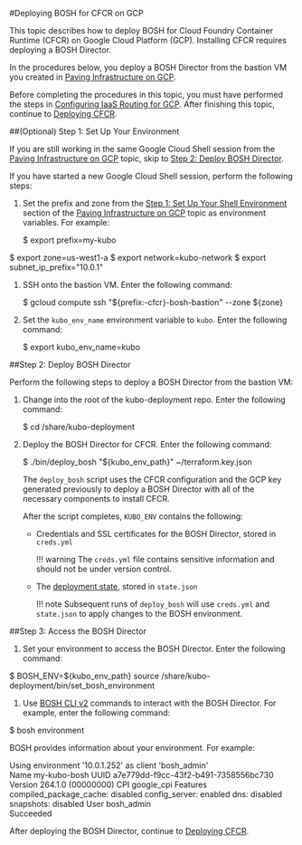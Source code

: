 #Deploying BOSH for CFCR on GCP

This topic describes how to deploy BOSH for Cloud Foundry Container Runtime (CFCR) on Google Cloud Platform (GCP). Installing CFCR requires deploying a BOSH Director. 

In the procedures below, you deploy a BOSH Director from the bastion VM you created in [Paving Infrastructure on GCP](paving-infrastructure-gcp/).

Before completing the procedures in this topic, you must have performed the steps in [Configuring IaaS Routing for GCP](routing-gcp/). After finishing this topic, continue to [Deploying CFCR](../deploying-cfcr/).

##(Optional) Step 1: Set Up Your Environment

If you are still working in the same Google Cloud Shell session from the [Paving Infrastructure on GCP](paving-infrastructure-gcp/) topic, skip to [Step 2: Deploy BOSH Director](#step-2-deploy-bosh-director).

If you have started a new Google Cloud Shell session, perform the following steps:

1. Set the prefix and zone from the [Step 1: Set Up Your Shell Environment](paving-infrastructure-gcp/#step-1-set-up-your-shell-environment) section of the [Paving Infrastructure on GCP](https://docs-kubo.cfapps.io/installing/gcp/paving-infrastructure-gcp/) topic as environment variables. For example:
	<p class="terminal">$ export prefix=my-kubo
$ export zone=us-west1-a
$ export network=kubo-network
$ export subnet_ip_prefix="10.0.1"</p>
1. SSH onto the bastion VM. Enter the following command:
	<p class="terminal">$ gcloud compute ssh "${prefix:-cfcr}-bosh-bastion" --zone ${zone}</p>
1. Set the `kubo_env_name` environment variable to `kubo`. Enter the following command:
	<p class="terminal">$ export kubo_env_name=kubo</p> 

##Step 2: Deploy BOSH Director

Perform the following steps to deploy a BOSH Director from the bastion VM:
1. Change into the root of the kubo-deployment repo. Enter the following command:
        <p class="terminal">$ cd /share/kubo-deployment</p>
1. Deploy the BOSH Director for CFCR. Enter the following command:
	<p class="terminal">$ ./bin/deploy_bosh "${kubo_env_path}" ~/terraform.key.json</p>

	The `deploy_bosh` script uses the CFCR configuration and the GCP key generated previously to deploy a BOSH Director with all of the necessary components to install CFCR. 

	After the script completes, `KUBO_ENV` contains the following:

	* Credentials and SSL certificates for the BOSH Director, stored in `creds.yml`

		!!! warning
			The `creds.yml` file contains sensitive information and should not be under version control.

	* The [deployment state](https://bosh.io/docs/cli-envs.html#deployment-state), stored in `state.json`

		!!! note
			Subsequent runs of `deploy_bosh` will use `creds.yml` and `state.json` to apply changes to the BOSH environment.

##Step 3: Access the BOSH Director


1. Set your environment to access the BOSH Director. Enter the following command:
  <p class="terminal">$ BOSH_ENV=${kubo_env_path} source /share/kubo-deployment/bin/set_bosh_environment</p>

1. Use [BOSH CLI v2](https://bosh.io/docs/cli-v2.html) commands to interact with the BOSH Director. For example, enter the following command:
  <p class="terminal">$ bosh environment</p>
  BOSH provides information about your environment. For example:
  <p class="terminal">Using environment '10.0.1.252' as client 'bosh_admin'<br>
Name      my-kubo-bosh
UUID      a7e779dd-f9cc-43f2-b491-7358556bc730
Version   264.1.0 (00000000)
CPI       google_cpi
Features  compiled_package_cache: disabled
          config_server: enabled
          dns: disabled
          snapshots: disabled
User      bosh_admin<br>
Succeeded</p>

After deploying the BOSH Director, continue to [Deploying CFCR](../deploying-cfcr/).
